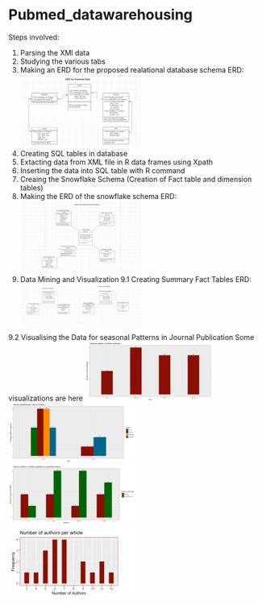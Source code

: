 # Pubmed_datawarehousing
Steps involved:
1. Parsing the XMl data 
2. Studying the various tabs
3. Making an ERD for the proposed realational database schema
    ERD:
    <img src="https://github.com/sharmasapna/Pubmed_datawarehousing/blob/main/images/Relational_database_ERD.png" width= 50% height= 50% align="centre">
4. Creating SQL tables in database
5. Extacting data from XML file in R data frames using Xpath
6. Inserting the data into SQL table with R command
7. Creaing the Snowflake Schema (Creation of Fact table and dimension tables)
8. Making the ERD of the snowflake schema
   ERD:
   <img src="https://github.com/sharmasapna/Pubmed_datawarehousing/blob/main/images/Snow_Flake_ERD.png" width= 50% height= 50%>
9. Data Mining and Visualization
  9.1 Creating Summary Fact Tables
      ERD:
      <img src="https://github.com/sharmasapna/Pubmed_datawarehousing/blob/main/images/Summary_ERD.png" width= 50% height= 50%>

  9.2 Visualising the Data for seasonal Patterns in Journal Publication
Some visualizations are here
<img src="https://github.com/sharmasapna/Pubmed_datawarehousing/blob/main/images/image1.png" width= 50% height= 50%>
<img src="https://github.com/sharmasapna/Pubmed_datawarehousing/blob/main/images/image2.png" width= 50% height= 50%>
<img src="https://github.com/sharmasapna/Pubmed_datawarehousing/blob/main/images/image3.png" width= 50% height= 50%>
<img src="https://github.com/sharmasapna/Pubmed_datawarehousing/blob/main/images/image4.png" width= 50% height= 50%>
